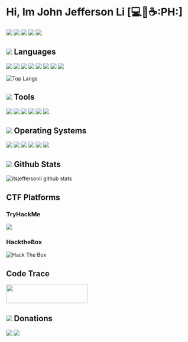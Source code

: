 #  Hi, Im John Jefferson Li [:computer::black_flag::coffee::PH:]

<a href="https://www.facebook.com/itsjeffersonli"><img src="https://img.shields.io/badge/facebook-%231877F2.svg?&style=for-the-badge&logo=facebook&logoColor=white" style="max-width:100%;"></a>
<a href="https://www.linkedin.com/in/john-jefferson-li-3b86811b0/"><img src="https://img.shields.io/badge/linkedin-%230077B5.svg?&style=for-the-badge&logo=linkedin&logoColor=white" style="max-width:100%;"></a>
<a href="mailto:lijohnjefferson@gmail.com"><img src="https://img.shields.io/badge/gmail-%23D14836.svg?&style=for-the-badge&logo=gmail&logoColor=white"></a>
<a href="mailto:2542067802@qq.com"><img src="https://img.shields.io/badge/QQ-%23EB1923.svg?&style=for-the-badge&logo=Tencent%20QQ&logoColor=white" style="max-width:100%;"></a>
<a href="itsjeffersonli.github.io/wechat"><img src="https://img.shields.io/badge/WeChat-%237BB32E.svg?&style=for-the-badge&logo=WeChat&logoColor=white" style="max-width:100%;" style="max-width:100%;"></a>
## <img src="https://img.icons8.com/color/26/000000/source-code.png"/> Languages
<a><img src="https://img.icons8.com/color/48/000000/html-5.png"/></a>
<img src="https://img.icons8.com/color/48/000000/css3.png"/>
<img src="https://img.icons8.com/color/48/000000/bootstrap.png"/>
<img src="https://img.icons8.com/color/48/000000/vue-js.png"/>
<img src="https://img.icons8.com/color/48/000000/python.png"/>
<img src="https://img.icons8.com/office/48/000000/console.png"/>
<img src="https://img.icons8.com/color/48/000000/c-sharp-logo.png"/>
<img src="https://img.icons8.com/color/48/000000/java-coffee-cup-logo.png"/>

![Top Langs](https://github-readme-stats-git-master.itsjeffersonli.vercel.app/api/top-langs/?username=itsjeffersonli&theme=synthwave&hide=javascript&layout=compact)


## <img src="https://img.icons8.com/fluent/26/000000/administrative-tools.png"/> Tools
<a><img src="https://img.icons8.com/fluent/48/000000/github.png"/></a>
<img src="https://img.icons8.com/officel/48/000000/java-eclipse.png"/>
<img src="https://img.icons8.com/color/48/000000/visual-studio.png"/>
<img src="https://img.icons8.com/fluent/48/000000/visual-studio-code-2019.png"/>
<img src="https://img.icons8.com/color/48/000000/git.png"/>
<img src="https://img.icons8.com/color/48/000000/virtualbox.png"/>


## <img src="https://img.icons8.com/color/26/000000/operating-system--v1.png"/>  Operating Systems
<a><img src="https://img.icons8.com/fluent/48/000000/windows-10.png"/></a>
<img src="https://img.icons8.com/color/48/000000/linux.png"/>
<img src="https://img.icons8.com/color/48/000000/ubuntu.png"/>
<img src="https://img.icons8.com/material/48/000000/mac-client.png"/>
<img src="https://img.icons8.com/color/48/000000/kali-linux.png"/>
<img src="https://img.icons8.com/plasticine/48/000000/parrot.png"/>

## <img src="https://img.icons8.com/nolan/26/github.png"/> Github Stats

![itsjeffersonli github stats](https://github-readme-stats-git-master.itsjeffersonli.vercel.app/api?username=itsjeffersonli&show_icons=true&theme=synthwave)

## CTF Platforms
### TryHackMe
<img src="https://github.com/itsjeffersonli/itsjeffersonli/blob/master/RUN3.png">

### HacktheBox
<img src="http://www.hackthebox.eu/badge/image/223654" alt="Hack The Box">

## Code Trace 
<a href="https://codetrace.com/users/itsjeffersonli"><img src="https://codetrace.com/widget/itsjeffersonli" width="220" height="50" /></a>

## <img src="https://img.icons8.com/doodle/26/000000/money.png"/> Donations
<a href="paypal.me/JohnJeffersonLi"><img src="https://img.shields.io/badge/paypal-%2300457C.svg?&style=for-the-badge&logo=paypal&logoColor=white" style="max-width:100%;"></a>
<a href="https://www.buymeacoffee.com/itsjeffersonli" target="_blank"><img src="https://img.shields.io/badge/Buy%20Me%20A%20Coffee-%23FF813F.svg?&style=for-the-badge&logo=Buy%20Me%20A%20Coffee&logoColor=white" style="max-width:100%;" ></a>
